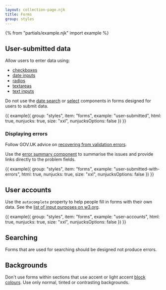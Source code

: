 ```yaml
---
layout: collection-page.njk
title: Forms
group: styles
---
```


{% from "partials/example.njk" import example %}

## User-submitted data

Allow users to enter data using:

- [checkboxes](../../components/checkboxes/)
- [date inputs](../../components/date-input)
- [radios](../../components/radios)
- [textareas](../../components/textarea)
- [text inputs](../../components/text-input)

Do not use the [date search](../../components/date-search/) or [select](../../components/select/) components in forms designed for users to submit data.

{{ example({ group: "styles", item: "forms", example: "user-submitted", html: true, nunjucks: true, size: "xxl", nunjucksOptions: false }) }}

### Displaying errors

Follow GOV.UK advice on [recovering from validation errors](https://design-system.service.gov.uk/patterns/validation/).

Use the [error summary component](../../components/error-summary/) to summarise the issues and provide links directly to the problem fields.

{{ example({ group: "styles", item: "forms", example: "user-submitted-with-errors", html: true, nunjucks: true, size: "xxl", nunjucksOptions: false }) }}

## User accounts

Use the `autocomplete` property to help people fill in forms with their own data. See the [list of input purposes on w3.org](https://www.w3.org/TR/WCAG21/#input-purposes).

{{ example({ group: "styles", item: "forms", example: "user-accounts", html: true, nunjucks: true, size: "xxl", nunjucksOptions: false }) }}

## Searching

Forms that are used for searching should be designed not produce errors.

## Backgrounds

Don't use forms within sections that use accent or light accent [block colours](../colours/#block-colours). Use only normal, tinted or contrasting backgrounds.
